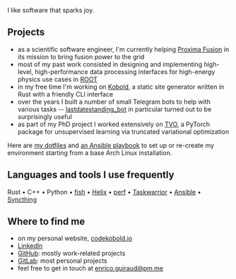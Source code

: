 I like software that sparks joy.

## Projects

- as a scientific software engineer, I'm currently helping [Proxima Fusion](https://www.proximafusion.com) in its mission to bring fusion power to the grid 
- most of my past work consisted in designing and implementing high-level, high-performance data processing interfaces for high-energy physics use cases in [ROOT](https://github.com/root-project/root)
- in my free time I'm working on [Kobold](https://gitlab.com/eguiraud/kobold-ssg), a static site generator written in Rust with a friendly CLI interface
- over the years I built a number of small Telegram bots to help with various tasks -- [lastdatestanding_bot](https://gitlab.com/eguiraud/lastdatestanding_bot) in particular turned out to be surprisingly useful
- as part of my PhD project I worked extensively on [TVO](https://github.com/tvlearn/tvo), a PyTorch package for unsupervised learning via truncated variational optimization

Here are [my dotfiles](https://gitlab.com/eguiraud/dotfiles) and [an Ansible playbook](https://gitlab.com/eguiraud/laptopsetup) to set up or re-create my environment starting from a base Arch Linux installation.  

## Languages and tools I use frequently

Rust • C++ • Python • [fish](https://github.com/fish-shell/fish-shell) • [Helix](https://helix-editor.com) • [perf](https://perf.wiki.kernel.org/index.php/Main_Page) • [Taskwarrior](https://taskwarrior.org) • [Ansible](https://www.ansible.com) • [Syncthing](https://syncthing.net)

## Where to find me

- on my personal website, [codekobold.io](https://codekobold.io)
- [LinkedIn](https://www.linkedin.com/in/eguiraud)
- [GitHub](https://github.com/eguiraud): mostly work-related projects
- [GitLab](https://gitlab.com/eguiraud): most personal projects
- feel free to get in touch at [enrico.guiraud@pm.me](mailto:enrico.guiraud@pm.me)
